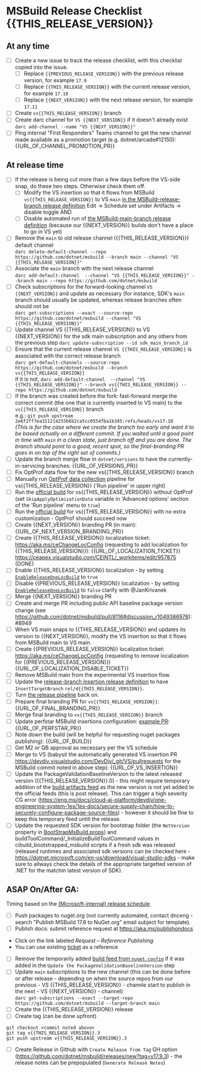 # MSBuild Release Checklist {{THIS_RELEASE_VERSION}}

## At any time

- [ ] Create a new issue to track the release checklist, with this checklist copied into the issue.
  - [ ] Replace `{{PREVIOUS_RELEASE_VERSION}}` with the previous release version, for example `17.9`
  - [ ] Replace `{{THIS_RELEASE_VERSION}}` with the current release version, for example `17.10`
  - [ ] Replace `{{NEXT_VERSION}}` with the next release version, for example `17.11`
- [ ]  Create `vs{{THIS_RELEASE_VERSION}}` branch
- [ ]  Create darc channel for `VS {{NEXT_VERSION}}` if it doesn't already exist \
`darc add-channel --name "VS {{NEXT_VERSION}}"`
- [ ]  Ping internal "First Responders" Teams channel to get the new channel made available as a promotion target (e.g. dotnet/arcade#12150): {{URL_OF_CHANNEL_PROMOTION_PR}}

## At release time

- [ ] If the release is being cut more than a few days before the VS-side snap, do these two steps. Otherwise check them off.
  - [ ]  Modify the VS insertion so that it flows from MSBuild `vs{{THIS_RELEASE_VERSION}}` to VS `main` [in the MSBuild-release-branch release definition](https://dev.azure.com/devdiv/DevDiv/_release?definitionId=1319&view=mine&_a=releases) Edit -> Schedule set under Artifacts -> disable toggle
AND
  - [ ]  Disable automated run of [the MSBuild-main-branch release definition](https://dev.azure.com/devdiv/DevDiv/_release?definitionId=2153&view=mine&_a=releases) (because our {{NEXT_VERSION}} builds don't have a place to go in VS yet)
- [ ]  Remove the `main` to old release channel ({{THIS_RELEASE_VERSION}}) default channel \
`darc delete-default-channel --repo https://github.com/dotnet/msbuild --branch main --channel "VS {{THIS_RELEASE_VERSION}}"`
- [ ]  Associate the `main` branch with the next release channel \
`darc add-default-channel  --channel "VS {{THIS_RELEASE_VERSION}}" --branch main --repo https://github.com/dotnet/msbuild`
- [ ]  Check subscriptions for the forward-looking channel `VS {{NEXT_VERSION}}` and update as necessary (for instance, SDK's `main` branch should usually be updated, whereas release branches often should not be \
`darc get-subscriptions --exact --source-repo https://github.com/dotnet/msbuild --channel "VS {{THIS_RELEASE_VERSION}}"`
- [ ]  Update channel VS {{THIS_RELEASE_VERSION}} to VS {{NEXT_VERSION}} for the sdk main subscription and any others from the previous step
`darc update-subscription --id sdk_main_branch_id`
- [ ]  Ensure that the current release channel `VS {{THIS_RELEASE_VERSION}}` is associated with the correct release branch\
`darc get-default-channels --source-repo https://github.com/dotnet/msbuild --branch vs{{THIS_RELEASE_VERSION}}` \
if it is not, `darc add-default-channel  --channel "VS {{THIS_RELEASE_VERSION}}" --branch vs{{THIS_RELEASE_VERSION}} --repo https://github.com/dotnet/msbuild`
- [ ]  If the branch was created before the fork: fast-forward merge the correct commit (the one that is currently inserted to VS main) to the `vs{{THIS_RELEASE_VERSION}}` branch \
e.g.: `git push upstream 2e6f2ff7ea311214255b6b2ca5cc0554fba1b345:refs/heads/vs17.10` \
_(This is for the case where we create the branch too early and want it to be based actually on a different commit. If you waited until a good point in time with `main` in a clean state, just branch off and you are done. The branch should point to a good, recent spot, so the final-branding PR goes in on top of the right set of commits.)_
- [ ]  Update the branch merge flow in `dotnet/versions` to have the currently-in-servicing branches: {{URL_OF_VERSIONS_PR}}
- [ ]  Fix OptProf data flow for the new vs{{THIS_RELEASE_VERSION}} branch
  - [ ] Manually run [OptProf data collection](https://devdiv.visualstudio.com/DevDiv/_build?definitionId=17389) pipeline for vs{{THIS_RELEASE_VERSION}} ('Run pipeline' in upper right)
  - [ ] Run the [official build](https://devdiv.visualstudio.com/DevDiv/_build?definitionId=9434) for vs{{THIS_RELEASE_VERSION}} without OptProf (set `SkipApplyOptimizationData` variable in 'Advanced options' section of the 'Run pipeline' menu to `true`)
  - [ ] Run the [official build](https://devdiv.visualstudio.com/DevDiv/_build?definitionId=9434) for vs{{THIS_RELEASE_VERSION}} with no extra customization - OptProf should succeed now
- [ ]  Create {{NEXT_VERSION}} branding PR (in main): {{URL_OF_NEXT_VERSION_BRANDING_PR}}
- [ ]  Create {{THIS_RELEASE_VERSION}} localization ticket: https://aka.ms/ceChangeLocConfig (requesting to add localization for {{THIS_RELEASE_VERSION}}): {{URL_OF_LOCALIZATION_TICKET}}
https://ceapex.visualstudio.com/CEINTL/_workitems/edit/957875 (DONE)
- [ ]  Enable {{THIS_RELEASE_VERSION}} localization - by setting [`EnableReleaseOneLocBuild`](https://github.com/dotnet/msbuild/blob/vs{{THIS_RELEASE_VERSION}}/.vsts-dotnet.yml) to `true`
- [ ]  Disable {{PREVIOUS_RELEASE_VERSION}} localization -  by setting [`EnableReleaseOneLocBuild`](https://github.com/dotnet/msbuild/blob/vs{{PREVIOUS_RELEASE_VERSION}}/.vsts-dotnet.yml) to `false` clarify with @JanKrivanek
- [ ]  Merge {{NEXT_VERSION}} branding PR
- [ ]  Create and merge PR including public API baseline package version change (see https://github.com/dotnet/msbuild/pull/8116#discussion_r1049386978): #8949
- [ ]  When VS main snaps to {{THIS_RELEASE_VERSION}} and updates its version to {{NEXT_VERSION}}, modify the VS insertion so that it flows from MSBuild main to VS main.
- [ ]  Create {{PREVIOUS_RELEASE_VERSION}} localization ticket: https://aka.ms/ceChangeLocConfig (requesting to remove localization for {{PREVIOUS_RELEASE_VERSION}})
{{URL_OF_LOCALIZATION_DISABLE_TICKET}}
- [ ]  Remove MSBuild main from the experimental VS insertion flow.
- [ ]  Update the [release-branch insertion release definition](https://dev.azure.com/devdiv/DevDiv/_releaseDefinition?definitionId=2153&_a=definition-variables) to have `InsertTargetBranch` `rel/d{{THIS_RELEASE_VERSION}}`.
- [ ]  Turn [the release pipeline](https://dev.azure.com/devdiv/DevDiv/_release?definitionId=2153&view=mine&_a=releases) back on.
- [ ]  Prepare final branding PR for `vs{{THIS_RELEASE_VERSION}}`: {{URL_OF_FINAL_BRANDING_PR}}
- [ ]  Merge final branding to `vs{{THIS_RELEASE_VERSION}}` branch
- [ ]  Update perfstar MSBuild insertions configuration: [example PR](https://dev.azure.com/devdiv/DevDiv/_git/dotnet-perfstar/pullrequest/522843): {{URL_OF_PERFSTAR_PR}}
- [ ] Note down the build (will be helpful for requesting nuget packages publishing): {{URL_OF_BUILD}}
- [ ] Get M2 or QB approval as necessary per the VS schedule
- [ ]  Merge to VS (babysit the automatically generated VS insertion PR https://devdiv.visualstudio.com/DevDiv/_git/VS/pullrequests for the MSBuild commit noted in above step): {{URL_OF_VS_INSERTION}}
- [ ] Update the PackageValidationBaselineVersion to the latest released version ({{THIS_RELEASE_VERSION}}.0) - this might require temporary addition of the [build artifacts feed](https://github.com/dotnet/msbuild/blob/29397b577e3ec0fe0c7650c3ab0400909655dc88/NuGet.config#L9) as the new version is not yet added to the official feeds (this is post release). This can trigger a high severity CG error (https://eng.ms/docs/cloud-ai-platform/devdiv/one-engineering-system-1es/1es-docs/secure-supply-chain/how-to-securely-configure-package-source-files) - however it should be fine to keep this temporary feed untill the release.
- [ ] Update the requested SDK version for bootstrap folder (the `NetVersion` property in [BootStrapMsBuild.props](https://github.com/dotnet/msbuild/blob/main/eng/BootStrapMsBuild.props)) and buildToolCommand/_InitializeBuildToolCommand values in cibuild_bootstrapped_msbuild scripts if a fresh sdk was released (released runtimes and associated sdk versions can be checked here - https://dotnet.microsoft.com/en-us/download/visual-studio-sdks - make sure to allways check the details of the appropriate targetted version of .NET for the matchin latest version of SDK).

## ASAP On/After GA:

Timing based on the [(Microsoft-internal) release schedule](https://dev.azure.com/devdiv/DevDiv/_wiki/wikis/DevDiv.wiki/10097/Dev17-Release).

- [ ]  Push packages to nuget.org (not currently automated, contact dnceng - search "Publish MSBuild 17.6 to NuGet.org" email subject for template).
- [ ]  Publish docs: submit reference request at https://aka.ms/publishondocs
  - Click on the link labeled *Request – Reference Publishing*
  - You can use existing [ticket](https://dev.azure.com/msft-skilling/Content/_workitems/edit/183613) as a reference
- [ ] Remove the temporarily added [build feed from `nuget.config`](https://github.com/dotnet/msbuild/blob/29397b577e3ec0fe0c7650c3ab0400909655dc88/NuGet.config#L9) if it was added in the `Update the PackageValidationBaselineVersion` step
- [ ]  Update `main` subscriptions to the new channel (this can be done before or after release - depending on when the source repos from our previous - VS {{THIS_RELEASE_VERSION}} - channle start to publish in the next - VS {{NEXT_VERSION}} - channel) \
`darc get-subscriptions --exact --target-repo https://github.com/dotnet/msbuild --target-branch main`
- [ ]  Create the {{THIS_RELEASE_VERSION}} release
  - [ ]  Create tag (can be done upfront)
  ```
  git checkout <commit noted above>
  git tag v{{THIS_RELEASE_VERSION}}.3
  git push upstream v{{THIS_RELEASE_VERSION}}.3
  ```
  - [ ]  Create Release in Github with `Create Release from Tag` GH option (https://github.com/dotnet/msbuild/releases/new?tag=v17.9.3) - the release notes can be prepopulated (`Generate Release Notes`)
